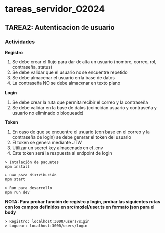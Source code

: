 # tareas_servidor_O2024

## TAREA2: Autenticacion de usuario

### Actividades
**Registro**
1. Se debe crear el flujo para dar de alta un usuario (nombre, correo, rol, contraseña, status)
2. Se debe validar que el usuario no se encuentre repetido
3. Se debe almacenar el usuario en la base de datos
4. La contraseña NO se debe almacenar en texto plano
 

**Login**
1. Se debe crear la ruta que permita recibir el correo y la contraseña
2. Se debe validar en la base de datos (coincidan usuario y contraseña y usuario no eliminado o bloqueado)
 

**Token**
1. En caso de que se encuentre el usuario (con base en el correo y la contraseña de login) se debe generar el token del usuario
2. El token se genera mediante JTW
3. Utilizar un secret key almacenado en el .env
4. Este token será la respuesta al endpoint de login


```
> Intalación de paquetes
npm install

> Run para distribución
npm start

> Run para desarrollo
npm run dev

```

**NOTA: Para probar función de registro y login, probar las siguientes rutas con los campos definidos en src/model/user.ts en formato json para el body**
```
> Registro: localhost:3000/users/sigin
> Loguear: localhost:3000/users/login
```